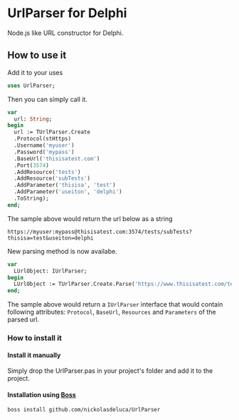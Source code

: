 # UrlParser for Delphi

 Node.js like URL constructor for Delphi.

## How to use it

Add it to your uses

```pascal
uses UrlParser;
```

Then you can simply call it.

```pascal
var
  url: String;
begin
  url := TUrlParser.Create
  .Protocol(stHttps)
  .Username('myuser')
  .Password('mypass')
  .BaseUrl('thisisatest.com')
  .Port(3574)
  .AddResource('tests')
  .AddResource('subTests')
  .AddParameter('thisisa', 'test')
  .AddParameter('useiton', 'delphi')
  .ToString);
end;
```

The sample above would return the url below as a string

`
https://myuser:mypass@thisisatest.com:3574/tests/subTests?thisisa=test&useiton=delphi
`

New parsing method is now availabe.

```pascal
var
  LUrlObject: IUrlParser;
begin
  LUrlObject := TUrlParser.Create.Parse('https://www.thisisatest.com/tests/subTests?thisisa=test&useiton=delphi');
end;
```

The sample above would return a `IUrlParser` interface that would contain following attributes: `Protocol`, `BaseUrl`, `Resources` and `Parameters` of the parsed url.

### How to install it

#### Install it manually

Simply drop the UrlParser.pas in your project's folder and add it to the project.

#### Installation using [**Boss**](https://github.com/HashLoad/boss)

```shell
boss install github.com/nickolasdeluca/UrlParser
```
